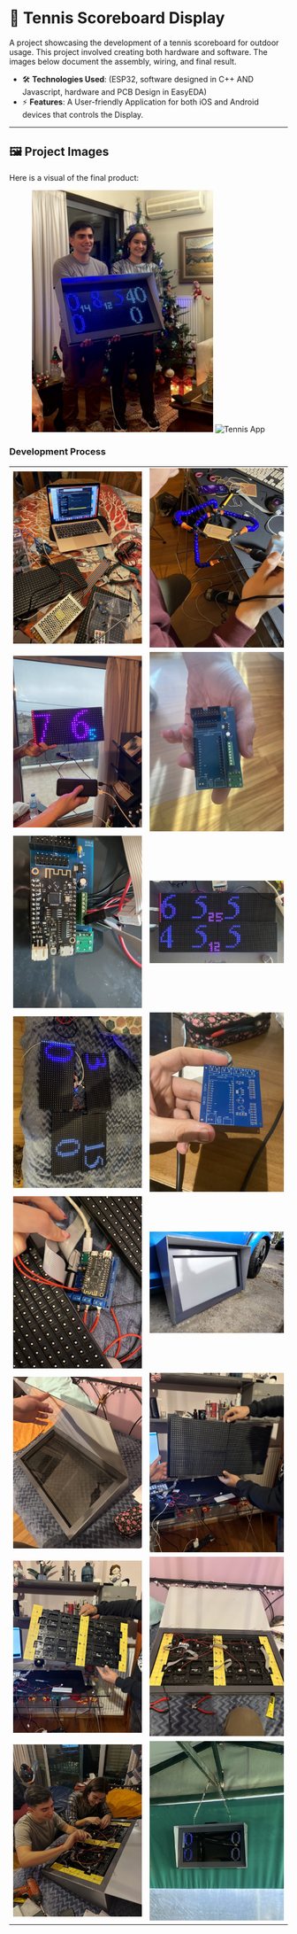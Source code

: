 # 📌 Tennis Scoreboard Display  
A project showcasing the development of a tennis scoreboard for outdoor usage.
This project involved creating both hardware and software. The images below document the assembly, wiring, and final result.

- 🛠️ **Technologies Used**: (ESP32, software designed in C++ AND Javascript, hardware and PCB Design in EasyEDA)
- ⚡ **Features**: A User-friendly Application for both iOS and Android devices that controls the Display.
---

## 🖼️ Project Images

Here is a visual of the final product:

<div align="center">
  <img src="images/IMG_1111.jpg" width="65%" alt="Tennis Scoreboard">
  <img src="images/Tennis_app.gif" width="30%" alt="Tennis App">
</div>


### Development Process

<div align="center">

<table>
  <tr>
    <td><img src="images/IMG_0135.jpeg" width="100%"></td>
    <td><img src="images/IMG_1490.jpeg" width="100%"></td>
  </tr>
  <tr>
    <td><img src="images/IMG_1564.jpeg" width="100%"></td>
    <td><img src="images/IMG_3745.jpeg" width="100%"></td>
  </tr>
  <tr>
    <td><img src="images/IMG_3766.jpeg" width="100%"></td>
    <td><img src="images/IMG_3776.jpg" width="100%"></td>
  </tr>
  <tr>
    <td><img src="images/IMG_3906.jpeg" width="100%"></td>
    <td><img src="images/IMG_4340.jpeg" width="100%"></td>
  </tr>
  <tr>
    <td><img src="images/IMG_3907.jpeg" width="100%"></td>
    <td><img src="images/IMG_3934.jpg" width="100%"></td>
  </tr>
  <tr>
    <td><img src="images/IMG_0983.jpeg" width="100%"></td>
    <td><img src="images/IMG_0985.jpeg" width="100%"></td>
  </tr>
  <tr>
    <td><img src="images/IMG_0987.jpeg" width="100%"></td>
    <td><img src="images/IMG_0990.jpeg" width="100%"></td>
  </tr>
  <tr>
    <td><img src="images/IMG_4042.jpeg" width="100%"></td>
    <td><img src="images/IMG_5837.jpg" width="100%"></td>
  </tr>
</table>

</div>
